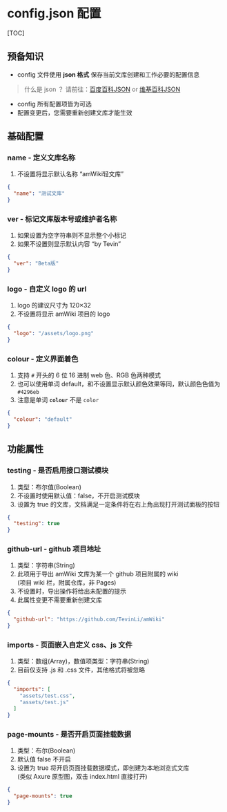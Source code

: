 # config.json 配置

[TOC]

## 预备知识
- config 文件使用 **json 格式** 保存当前文库创建和工作必要的配置信息
> 什么是 json ？ 请前往：[百度百科JSON](https://baike.baidu.com/item/JSON) or [维基百科JSON](https://en.wikipedia.org/wiki/JSON)
- config 所有配置项皆为可选
- 配置变更后，您需要重新创建文库才能生效


## 基础配置

### name - 定义文库名称
1. 不设置将显示默认名称 “amWiki轻文库”

```json
{
  "name": "测试文库"
}
```

### ver - 标记文库版本号或维护者名称
1. 如果设置为空字符串则不显示整个小标记  
2. 如果不设置则显示默认内容 “by Tevin”

```json
{
  "ver": "Beta版"
}
```

### logo - 自定义 logo 的 url
1. logo 的建议尺寸为 120×32  
2. 不设置将显示 amWiki 项目的 logo

```json
{
  "logo": "/assets/logo.png"
}
```

### colour - 定义界面着色
1. 支持 `#` 开头的 6 位 16 进制 web 色、RGB 色两种模式
2. 也可以使用单词 default，和不设置显示默认颜色效果等同，默认颜色色值为 `#4296eb`
3. 注意是单词 **`colour`** 不是 `color`

```json
{
  "colour": "default"
}
```

## 功能属性

### testing - 是否启用接口测试模块
1. 类型：布尔值(Boolean)
2. 不设置时使用默认值：false，不开启测试模块
3. 设置为 true 的文库，文档满足一定条件将在右上角出现打开测试面板的按钮

```json
{
  "testing": true
}
```

### github-url - github 项目地址
1. 类型：字符串(String)
2. 此项用于导出 amWiki 文库为某一个 github 项目附属的 wiki  
   (项目 wiki 栏，附属仓库，非 Pages)
3. 不设置时，导出操作将给出未配置的提示
4. 此属性变更不需要重新创建文库

```json
{
  "github-url": "https://github.com/TevinLi/amWiki"
}
```

### imports - 页面嵌入自定义 css、js 文件
1. 类型：数组(Array)，数值项类型：字符串(String)
2. 目前仅支持 .js 和 .css 文件，其他格式将被忽略

```json
{
  "imports": [
    "assets/test.css",
    "assets/test.js"
  ]
}
```

### page-mounts - 是否开启页面挂载数据
1. 类型：布尔(Boolean)
2. 默认值 false 不开启
3. 设置为 true 将开启页面挂载数据模式，即创建为本地浏览式文库  
   (类似 Axure 原型图，双击 index.html 直接打开)

```json
{
  "page-mounts": true
}
```

